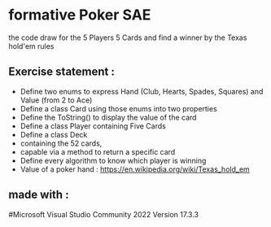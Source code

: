 # formative Poker SAE

the code draw for the 5 Players 5 Cards and find a winner by the Texas hold'em rules

## Exercise statement : 

- Define two enums to express Hand (Club, Hearts, Spades, Squares) and Value (from 2 to Ace)
- Define a class Card using those enums into two properties
- Define the ToString() to display the value of the card
- Define a class Player containing Five Cards
- Define a class Deck
- containing the 52 cards,
- capable via a method to return a specific card
- Define every algorithm to know which player is winning
- Value of a poker hand : https://en.wikipedia.org/wiki/Texas_hold_em


## made with :

#Microsoft Visual Studio Community 2022 Version 17.3.3
